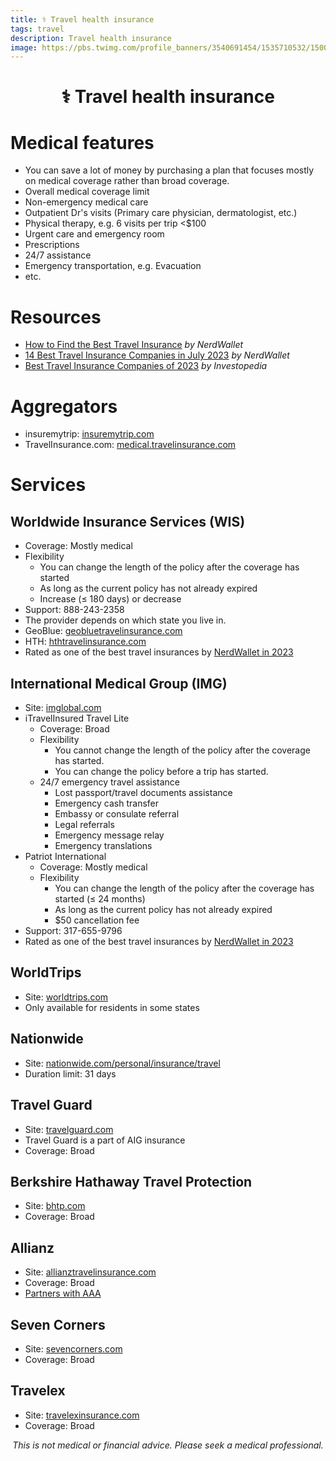 ```yaml
---
title: ⚕️ Travel health insurance
tags: travel
description: Travel health insurance
image: https://pbs.twimg.com/profile_banners/3540691454/1535710532/1500x500
---
```


<h1 style="text-align: center;">⚕️ Travel health insurance</h1>

# Medical features

- You can save a lot of money by purchasing a plan that focuses mostly on medical coverage rather than broad coverage.
- Overall medical coverage limit
- Non-emergency medical care
- Outpatient Dr's visits (Primary care physician, dermatologist, etc.)
- Physical therapy, e.g. 6 visits per trip <$100
- Urgent care and emergency room
- Prescriptions
- 24/7 assistance
- Emergency transportation, e.g. Evacuation
- etc.

# Resources

- [How to Find the Best Travel Insurance](https://www.nerdwallet.com/article/insurance/travel-insurance) _by NerdWallet_
- [14 Best Travel Insurance Companies in July 2023](https://www.nerdwallet.com/article/travel/best-travel-insurance) _by NerdWallet_
- [Best Travel Insurance Companies of 2023](https://www.investopedia.com/best-travel-insurance-4842641) _by Investopedia_

# Aggregators

- insuremytrip: [insuremytrip.com](https://www.insuremytrip.com)
- TravelInsurance.com: [medical.travelinsurance.com](https://medical.travelinsurance.com)

# Services

## Worldwide Insurance Services (WIS)

- Coverage: Mostly medical
- Flexibility
    - You can change the length of the policy after the coverage has started
    - As long as the current policy has not already expired
    - Increase (≤ 180 days) or decrease
- Support: 888-243-2358
- The provider depends on which state you live in.
- GeoBlue: [geobluetravelinsurance.com](https://www.geobluetravelinsurance.com)
- HTH: [hthtravelinsurance.com](https://www.hthtravelinsurance.com)
- Rated as one of the best travel insurances by [NerdWallet in 2023](https://www.nerdwallet.com/article/travel/best-travel-insurance)

## International Medical Group (IMG)

- Site: [imglobal.com](https://www.imglobal.com)
- iTravelInsured Travel Lite
    - Coverage: Broad
    - Flexibility
        - You cannot change the length of the policy after the coverage has started.
        - You can change the policy before a trip has started.
    - 24/7 emergency travel assistance
        - Lost passport/travel documents assistance
        - Emergency cash transfer
        - Embassy or consulate referral
        - Legal referrals
        - Emergency message relay
        - Emergency translations
- Patriot International
    - Coverage: Mostly medical
    - Flexibility
        - You can change the length of the policy after the coverage has started (≤ 24 months)
        - As long as the current policy has not already expired
        - $50 cancellation fee
- Support: 317-655-9796
- Rated as one of the best travel insurances by [NerdWallet in 2023](https://www.nerdwallet.com/article/travel/best-travel-insurance)

## WorldTrips

- Site: [worldtrips.com](https://www.worldtrips.com)
- Only available for residents in some states

## Nationwide

- Site: [nationwide.com/personal/insurance/travel](https://www.nationwide.com/personal/insurance/travel)
- Duration limit: 31 days

## Travel Guard

- Site: [travelguard.com](https://www.travelguard.com)
- Travel Guard is a part of AIG insurance
- Coverage: Broad

## Berkshire Hathaway Travel Protection

- Site: [bhtp.com](https://www.bhtp.com)
- Coverage: Broad

## Allianz

- Site: [allianztravelinsurance.com](https://www.allianztravelinsurance.com)
- Coverage: Broad
- [Partners with AAA](https://cluballiance.aaa.com/travel/insurance)

## Seven Corners

- Site: [sevencorners.com](https://www.sevencorners.com)
- Coverage: Broad

## Travelex

- Site: [travelexinsurance.com](https://www.travelexinsurance.com)
- Coverage: Broad

<p style="text-align: center; font-style: italic">This is not medical or financial advice. Please seek a medical professional.</p>